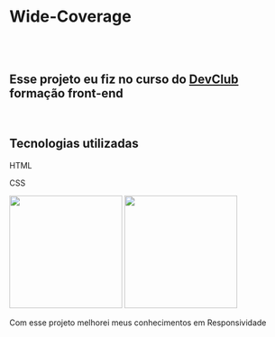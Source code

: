<h1>Wide-Coverage</h1>
<br>
<br>
<h2>Esse projeto eu fiz no curso do <a href="https://rodolfomori.com.br/devclub" target="_blank">DevClub</a> formação front-end</h2>
<br>
<h2>Tecnologias utilizadas</h2>
<p>HTML</p>
<p>CSS</p>

<p align="left">
  <img src="https://github.com/Deivid-Marques/Wide-coverage/blob/main/img/Sem%20t%C3%ADtulo-2.png?raw=true" height="200">
  <img src="https://github.com/Deivid-Marques/Wide-coverage/blob/main/img/Sem%20t%C3%ADtulo-1.png?raw=true" width="200">
</p>


<p>Com esse projeto melhorei meus conhecimentos em Responsividade</p>
